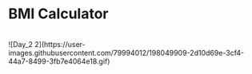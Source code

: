 <h1> BMI Calculator</h1>
<br>
![Day_2 2](https://user-images.githubusercontent.com/79994012/198049909-2d10d69e-3cf4-44a7-8499-3fb7e4064e18.gif)
